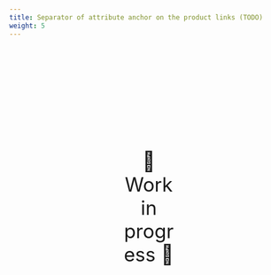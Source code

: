 ```yaml
---
title: Separator of attribute anchor on the product links (TODO)
weight: 5
---
```

<div style="text-align: center; font-size:2.5em;margin: 200px;">🚧 Work in progress 🚧</div>